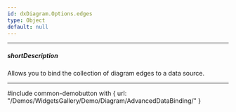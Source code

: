 ```yaml
---
id: dxDiagram.Options.edges
type: Object
default: null
---
```

---
##### shortDescription
Allows you to bind the collection of diagram edges to a data source.

---

#include common-demobutton with {
    url: "/Demos/WidgetsGallery/Demo/Diagram/AdvancedDataBinding/"
}
